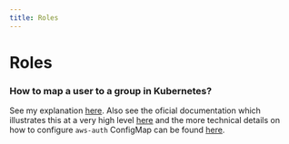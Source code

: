 ```yaml
---
title: Roles
---
```


# Roles

### How to map a user to a group in Kubernetes?

See my explanation [here](https://github.com/kubernetes-sigs/aws-iam-authenticator/issues/139#issuecomment-667644772). Also see the oficial documentation which illustrates this at a very high level [here](https://docs.aws.amazon.com/eks/latest/userguide/managing-auth.html) and the more technical details on how to configure `aws-auth` ConfigMap can be found [here](https://docs.aws.amazon.com/eks/latest/userguide/add-user-role.html).



